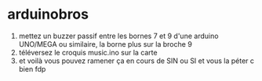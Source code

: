# arduinobros

1) mettez un buzzer passif entre les bornes 7 et 9 d'une arduino UNO/MEGA ou similaire, la borne plus sur la broche 9
2) téléversez le croquis music.ino sur la carte
3) et voilà vous pouvez ramener ça en cours de SIN ou SI et vous la péter c bien fdp
